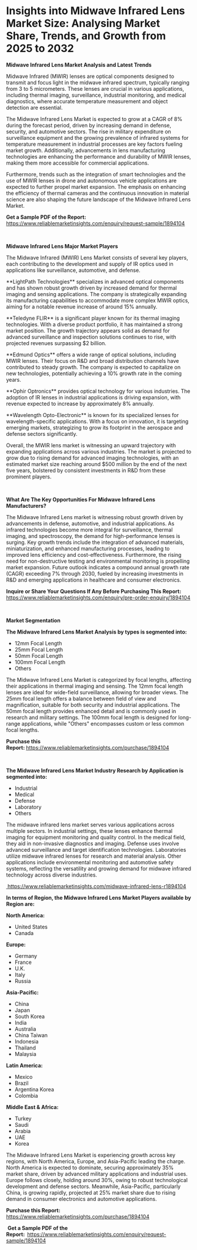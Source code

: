 <p><h1>Insights into Midwave Infrared Lens Market Size: Analysing Market Share, Trends, and Growth from 2025 to 2032</h1></p><p><strong>Midwave Infrared Lens Market Analysis and Latest Trends</strong></p>
<p><p>Midwave Infrared (MWIR) lenses are optical components designed to transmit and focus light in the midwave infrared spectrum, typically ranging from 3 to 5 micrometers. These lenses are crucial in various applications, including thermal imaging, surveillance, industrial monitoring, and medical diagnostics, where accurate temperature measurement and object detection are essential. </p><p>The Midwave Infrared Lens Market is expected to grow at a CAGR of 8% during the forecast period, driven by increasing demand in defense, security, and automotive sectors. The rise in military expenditure on surveillance equipment and the growing prevalence of infrared systems for temperature measurement in industrial processes are key factors fueling market growth. Additionally, advancements in lens manufacturing technologies are enhancing the performance and durability of MWIR lenses, making them more accessible for commercial applications. </p><p>Furthermore, trends such as the integration of smart technologies and the use of MWIR lenses in drone and autonomous vehicle applications are expected to further propel market expansion. The emphasis on enhancing the efficiency of thermal cameras and the continuous innovation in material science are also shaping the future landscape of the Midwave Infrared Lens Market.</p></p>
<p><strong>Get a Sample PDF of the Report:&nbsp;</strong> <a href="https://www.reliablemarketinsights.com/enquiry/request-sample/1894104?utm_campaign=2643&utm_medium=2&utm_source=Github&utm_content=ia&utm_term=12042025&utm_id=midwave-infrared-lens">https://www.reliablemarketinsights.com/enquiry/request-sample/1894104</a></p>
<p>&nbsp;</p>
<p><strong>Midwave Infrared Lens Major Market Players</strong></p>
<p><p>The Midwave Infrared (MWIR) Lens Market consists of several key players, each contributing to the development and supply of IR optics used in applications like surveillance, automotive, and defense.</p><p>**LightPath Technologies** specializes in advanced optical components and has shown robust growth driven by increased demand for thermal imaging and sensing applications. The company is strategically expanding its manufacturing capabilities to accommodate more complex MWIR optics, aiming for a notable revenue increase of around 15% annually.</p><p>**Teledyne FLIR** is a significant player known for its thermal imaging technologies. With a diverse product portfolio, it has maintained a strong market position. The growth trajectory appears solid as demand for advanced surveillance and inspection solutions continues to rise, with projected revenues surpassing $2 billion.</p><p>**Edmund Optics** offers a wide range of optical solutions, including MWIR lenses. Their focus on R&D and broad distribution channels have contributed to steady growth. The company is expected to capitalize on new technologies, potentially achieving a 10% growth rate in the coming years.</p><p>**Ophir Optronics** provides optical technology for various industries. The adoption of IR lenses in industrial applications is driving expansion, with revenue expected to increase by approximately 8% annually.</p><p>**Wavelength Opto-Electronic** is known for its specialized lenses for wavelength-specific applications. With a focus on innovation, it is targeting emerging markets, strategizing to grow its footprint in the aerospace and defense sectors significantly.</p><p>Overall, the MWIR lens market is witnessing an upward trajectory with expanding applications across various industries. The market is projected to grow due to rising demand for advanced imaging technologies, with an estimated market size reaching around $500 million by the end of the next five years, bolstered by consistent investments in R&D from these prominent players.</p></p>
<p>&nbsp;</p>
<p><strong>What Are The Key Opportunities For Midwave Infrared Lens Manufacturers?</strong></p>
<p><p>The Midwave Infrared Lens market is witnessing robust growth driven by advancements in defense, automotive, and industrial applications. As infrared technologies become more integral for surveillance, thermal imaging, and spectroscopy, the demand for high-performance lenses is surging. Key growth trends include the integration of advanced materials, miniaturization, and enhanced manufacturing processes, leading to improved lens efficiency and cost-effectiveness. Furthermore, the rising need for non-destructive testing and environmental monitoring is propelling market expansion. Future outlook indicates a compound annual growth rate (CAGR) exceeding 7% through 2030, fueled by increasing investments in R&D and emerging applications in healthcare and consumer electronics.</p></p>
<p><strong>Inquire or Share Your Questions If Any Before Purchasing This Report:</strong> <a href="https://www.reliablemarketinsights.com/enquiry/pre-order-enquiry/1894104?utm_campaign=2643&utm_medium=2&utm_source=Github&utm_content=ia&utm_term=12042025&utm_id=midwave-infrared-lens">https://www.reliablemarketinsights.com/enquiry/pre-order-enquiry/1894104</a></p>
<p>&nbsp;</p>
<p><strong>Market Segmentation</strong></p>
<p><strong>The Midwave Infrared Lens Market Analysis by types is segmented into:</strong></p>
<p><ul><li>12mm Focal Length</li><li>25mm Focal Length</li><li>50mm Focal Length</li><li>100mm Focal Length</li><li>Others</li></ul></p>
<p><p>The Midwave Infrared Lens Market is categorized by focal lengths, affecting their applications in thermal imaging and sensing. The 12mm focal length lenses are ideal for wide-field surveillance, allowing for broader views. The 25mm focal length offers a balance between field of view and magnification, suitable for both security and industrial applications. The 50mm focal length provides enhanced detail and is commonly used in research and military settings. The 100mm focal length is designed for long-range applications, while "Others" encompasses custom or less common focal lengths.</p></p>
<p><strong>Purchase this Report:&nbsp;</strong><a href="https://www.reliablemarketinsights.com/purchase/1894104?utm_campaign=2643&utm_medium=2&utm_source=Github&utm_content=ia&utm_term=12042025&utm_id=midwave-infrared-lens">https://www.reliablemarketinsights.com/purchase/1894104</a></p>
<p>&nbsp;</p>
<p><strong>The Midwave Infrared Lens Market Industry Research by Application is segmented into:</strong></p>
<p><ul><li>Industrial</li><li>Medical</li><li>Defense</li><li>Laboratory</li><li>Others</li></ul></p>
<p><p>The midwave infrared lens market serves various applications across multiple sectors. In industrial settings, these lenses enhance thermal imaging for equipment monitoring and quality control. In the medical field, they aid in non-invasive diagnostics and imaging. Defense uses involve advanced surveillance and target identification technologies. Laboratories utilize midwave infrared lenses for research and material analysis. Other applications include environmental monitoring and automotive safety systems, reflecting the versatility and growing demand for midwave infrared technology across diverse industries.</p></p>
<p><a href="https://www.reliablemarketinsights.com/midwave-infrared-lens-r1894104?utm_campaign=2643&utm_medium=2&utm_source=Github&utm_content=ia&utm_term=12042025&utm_id=midwave-infrared-lens">&nbsp;https://www.reliablemarketinsights.com/midwave-infrared-lens-r1894104</a></p>
<p><strong>In terms of Region, the Midwave Infrared Lens Market Players available by Region are:</strong></p>
<p>
    <p> <strong> North America: </strong>
        <ul>
            <li>United States</li>
            <li>Canada</li>
        </ul>
        </p> 
    <p> <strong> Europe: </strong>
        <ul>
            <li>Germany</li>
            <li>France</li>
            <li>U.K.</li>
            <li>Italy</li>
            <li>Russia</li>
        </ul>
        </p> 
    <p> <strong> Asia-Pacific: </strong>
        <ul>
            <li>China</li>
            <li>Japan</li>
            <li>South Korea</li>
            <li>India</li>
            <li>Australia</li>
            <li>China Taiwan</li>
            <li>Indonesia</li>
            <li>Thailand</li>
            <li>Malaysia</li>
        </ul>
        </p> 
    <p> <strong> Latin America: </strong>
        <ul>
            <li>Mexico</li>
            <li>Brazil</li>
            <li>Argentina Korea</li>
            <li>Colombia</li>
        </ul>
        </p> 
    <p> <strong> Middle East & Africa: </strong>
        <ul>
            <li>Turkey</li>
            <li>Saudi</li>
            <li>Arabia</li>
            <li>UAE</li>
            <li>Korea</li>
        </ul>
    </p>
    </p>
<p><p>The Midwave Infrared Lens Market is experiencing growth across key regions, with North America, Europe, and Asia-Pacific leading the charge. North America is expected to dominate, securing approximately 35% market share, driven by advanced military applications and industrial uses. Europe follows closely, holding around 30%, owing to robust technological development and defense sectors. Meanwhile, Asia-Pacific, particularly China, is growing rapidly, projected at 25% market share due to rising demand in consumer electronics and automotive applications.</p></p>
<p><strong>Purchase this Report: </strong><a href="https://www.reliablemarketinsights.com/purchase/1894104?utm_campaign=2643&utm_medium=2&utm_source=Github&utm_content=ia&utm_term=12042025&utm_id=midwave-infrared-lens">https://www.reliablemarketinsights.com/purchase/1894104</a></p>
<p>&nbsp;<strong>Get a Sample PDF of the Report:&nbsp;&nbsp;</strong><a href="https://www.reliablemarketinsights.com/enquiry/request-sample/1894104?utm_campaign=2643&utm_medium=2&utm_source=Github&utm_content=ia&utm_term=12042025&utm_id=midwave-infrared-lens">https://www.reliablemarketinsights.com/enquiry/request-sample/1894104</a></p>
<p><strong></strong></p>
<p><p></p><p></p><p></p></p>
